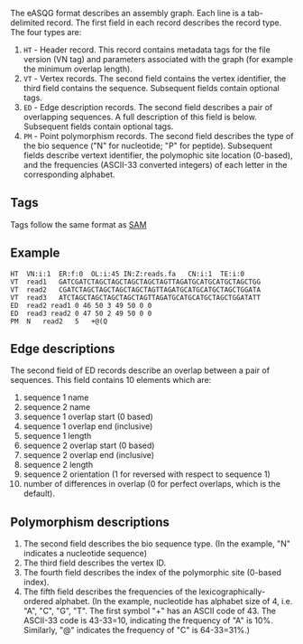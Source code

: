 The eASQG format describes an assembly graph. Each line is a tab-delimited record. The first field in each record describes the record type. The four types are:

1. `HT` - Header record. This record contains metadata tags for the file version (VN tag) and parameters associated with the graph (for example the minimum overlap length).
2. `VT` - Vertex records. The second field contains the vertex identifier, the third field contains the sequence. Subsequent fields contain optional tags.
3. `ED` - Edge description records. The second field describes a pair of overlapping sequences. A full description of this field is below. Subsequent fields contain optional tags.
4. `PM` - Point polymorphism records. The second field describes the type of the bio sequence ("N" for nucleotide; "P" for peptide). Subsequent fields describe vertext identifier, the polymophic site location (0-based), and the frequencies (ASCII-33 converted integers) of each letter in the corresponding alphabet.
 
## Tags

Tags follow the same format as [SAM](http://samtools.sourceforge.net/SAMv1.pdf)

## Example

    HT	VN:i:1	ER:f:0	OL:i:45	IN:Z:reads.fa	CN:i:1	TE:i:0
    VT	read1	GATCGATCTAGCTAGCTAGCTAGCTAGTTAGATGCATGCATGCTAGCTGG
    VT	read2	CGATCTAGCTAGCTAGCTAGCTAGTTAGATGCATGCATGCTAGCTGGATA
    VT	read3	ATCTAGCTAGCTAGCTAGCTAGTTAGATGCATGCATGCTAGCTGGATATT
    ED	read2 read1 0 46 50 3 49 50 0 0
    ED	read3 read2 0 47 50 2 49 50 0 0
    PM	N	read2	5	+@(Q

## Edge descriptions

The second field of ED records describe an overlap between a pair of sequences. This field contains 10 elements which are:

1. sequence 1 name
2. sequence 2 name
3. sequence 1 overlap start (0 based)
4. sequence 1 overlap end (inclusive)
5. sequence 1 length
6. sequence 2 overlap start (0 based)
7. sequence 2 overlap end (inclusive)
8. sequence 2 length
9. sequence 2 orientation (1 for reversed with respect to sequence 1)
10. number of differences in overlap  (0 for perfect overlaps, which is the default).

## Polymorphism descriptions

1. The second field describes the bio sequence type. (In the example, "N" indicates a nucleotide sequence)
2. The third field describes the vertex ID.
3. The fourth field describes the index of the polymorphic site (0-based index).
4. The fifth field describes the frequencies of the lexicographically-ordered alphabet. (In the example, nucleotide has alphabet size of 4, i.e. "A", "C", "G", "T". The first symbol "+" has an ASCII code of 43. The ASCII-33 code is 43-33=10, indicating the frequency of "A" is 10%. Similarly, "@" indicates the frequency of "C" is 64-33=31%.)


